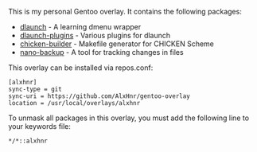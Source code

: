 This is my personal Gentoo overlay. It contains the following packages:

* [dlaunch](https://github.com/AlxHnr/dlaunch) - A learning dmenu wrapper
* [dlaunch-plugins](https://github.com/AlxHnr/dlaunch-plugins) - Various
plugins for dlaunch
* [chicken-builder](https://github.com/AlxHnr/chicken-builder) - Makefile
generator for CHICKEN Scheme
* [nano-backup](https://github.com/AlxHnr/nano-backup) - A tool for
tracking changes in files

This overlay can be installed via repos.conf:

```
[alxhnr]
sync-type = git
sync-uri = https://github.com/AlxHnr/gentoo-overlay
location = /usr/local/overlays/alxhnr
```

To unmask all packages in this overlay, you must add the following line to
your keywords file:

```
*/*::alxhnr
```
